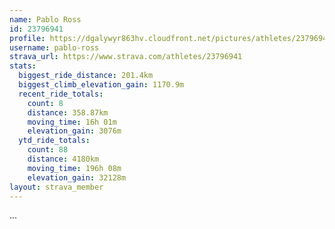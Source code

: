 ```yaml
---
name: Pablo Ross
id: 23796941
profile: https://dgalywyr863hv.cloudfront.net/pictures/athletes/23796941/14615399/1/large.jpg
username: pablo-ross
strava_url: https://www.strava.com/athletes/23796941
stats:
  biggest_ride_distance: 201.4km
  biggest_climb_elevation_gain: 1170.9m
  recent_ride_totals:
    count: 8
    distance: 358.87km
    moving_time: 16h 01m
    elevation_gain: 3076m
  ytd_ride_totals:
    count: 88
    distance: 4180km
    moving_time: 196h 08m
    elevation_gain: 32128m
layout: strava_member
--- 
```

...
